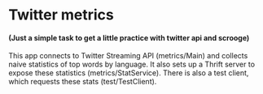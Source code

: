 # Twitter metrics

#### (Just a simple task to get a little practice with twitter api and scrooge)

This app connects to Twitter Streaming API (metrics/Main) and collects naive statistics of top words by language.
It also sets up a Thrift server to expose these statistics (metrics/StatService).
There is also a test client, which requests these stats (test/TestClient).